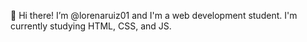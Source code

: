 👋 Hi there! I’m @lorenaruiz01 and I'm a web development student. I'm currently studying HTML, CSS, and JS. 
